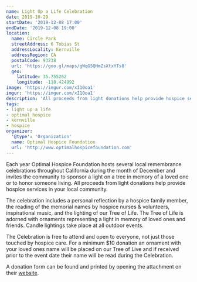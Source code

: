 ```yaml
---
name: Light Up a Life Celebration
date: 2019-10-29
startDate: '2019-12-08 17:00'
endDate: '2019-12-08 19:00'
location:
  name: Circle Park
  streetAddress: 6 Tobias St
  addressLocality: Kernville
  addressRegion: CA
  postalCode: 93238
  url: 'https://goo.gl/maps/gWqG5QHmZsXtxYTs8'
  geo:
    latitude: 35.755262
    longitude: -118.424992
image: 'https://imgur.com/xI10oa1'
imgur: 'https://imgur.com/xI10oa1'
description: 'All proceeds from light donations help provide hospice services in your local community.'
tags:
- light up a life
- optimal hospice
- kernville
- hospice
organizer:
  '@type': 'Organization'
  name: Optimal Hospice Foundation
  url: 'http://www.optimalhospicefoundation.com'
---
```

Each year Optimal Hospice Foundation hosts several local remembrance celebrations
throughout California during the   month of December and invites the community to
sponsor a light on a tree in memory of a loved one or to honor someone living.
All proceeds from light donations help provide hospice services in your local community.

The celebration includes a personal reflection by a hospice family member, the
reading of the memorial names by hospice nurses & volunteers, inspirational music,
and the lighting of our Tree of Life. The Tree of Life is adorned with ornaments
representing a light in memory of loved ones and friends. Candle lightings take
place at all outdoor events.

The Celebration is free to attend and open to everyone, not just those touched by
hospice care. For a minimum $10 donation an ornament with your loved ones name will
be placed on our Tree of Live and if received prior to the event date their name
will be read during the Celebration.

A donation form can be found and printed by opening the attachment on their
[website](http://www.optimalhospicefoundation.com/index.php/events/light-up-a-life).
